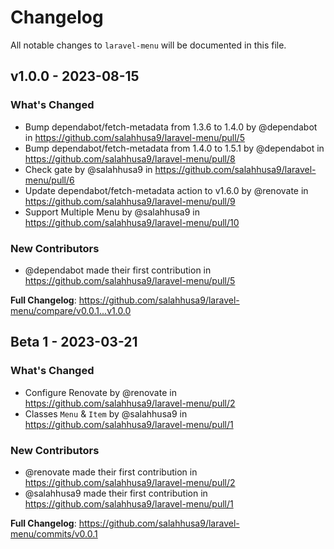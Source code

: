 # Changelog

All notable changes to `laravel-menu` will be documented in this file.

## v1.0.0 - 2023-08-15

### What's Changed

- Bump dependabot/fetch-metadata from 1.3.6 to 1.4.0 by @dependabot in https://github.com/salahhusa9/laravel-menu/pull/5
- Bump dependabot/fetch-metadata from 1.4.0 to 1.5.1 by @dependabot in https://github.com/salahhusa9/laravel-menu/pull/8
- Check gate by @salahhusa9 in https://github.com/salahhusa9/laravel-menu/pull/6
- Update dependabot/fetch-metadata action to v1.6.0 by @renovate in https://github.com/salahhusa9/laravel-menu/pull/9
- Support Multiple Menu by @salahhusa9 in https://github.com/salahhusa9/laravel-menu/pull/10

### New Contributors

- @dependabot made their first contribution in https://github.com/salahhusa9/laravel-menu/pull/5

**Full Changelog**: https://github.com/salahhusa9/laravel-menu/compare/v0.0.1...v1.0.0

## Beta 1 - 2023-03-21

### What's Changed

- Configure Renovate by @renovate in https://github.com/salahhusa9/laravel-menu/pull/2
- Classes `Menu` & `Item` by @salahhusa9 in https://github.com/salahhusa9/laravel-menu/pull/1

### New Contributors

- @renovate made their first contribution in https://github.com/salahhusa9/laravel-menu/pull/2
- @salahhusa9 made their first contribution in https://github.com/salahhusa9/laravel-menu/pull/1

**Full Changelog**: https://github.com/salahhusa9/laravel-menu/commits/v0.0.1
